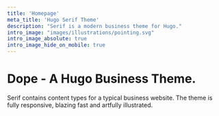 ```yaml
---
title: 'Homepage'
meta_title: 'Hugo Serif Theme'
description: "Serif is a modern business theme for Hugo."
intro_image: "images/illustrations/pointing.svg"
intro_image_absolute: true
intro_image_hide_on_mobile: true
---
```


# Dope - A Hugo Business Theme.

Serif contains content types for a typical business website. The theme is fully responsive, blazing fast and artfully illustrated.
